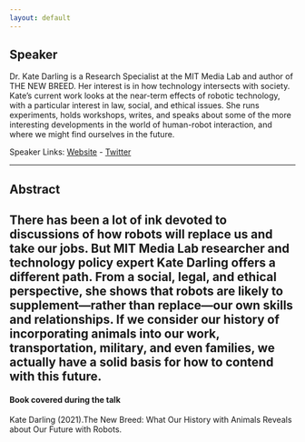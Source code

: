 ```yaml
---
layout: default
---
```

## Speaker
Dr. Kate Darling is a Research Specialist at the MIT Media Lab and author of THE NEW BREED. Her interest is in how technology intersects with society. Kate’s current work looks at the near-term effects of robotic technology, with a particular interest in law, social, and ethical issues. She runs experiments, holds workshops, writes, and speaks about some of the more interesting developments in the world of human-robot interaction, and where we might find ourselves in the future. 

Speaker Links: [Website](http://www.katedarling.org/) - [Twitter](https://twitter.com/grok_)

---

## Abstract
There has been a lot of ink devoted to discussions of how robots will replace us and take our jobs. But MIT Media Lab researcher and technology policy expert Kate Darling offers a different path. From a social, legal, and ethical perspective, she shows that robots are likely to supplement―rather than replace―our own skills and relationships. If we consider our history of incorporating animals into our work, transportation, military, and even families, we actually have a solid basis for how to contend with this future.
---

#### Book covered during the talk
Kate Darling (2021).The New Breed: What Our History with Animals Reveals about Our Future with Robots.



